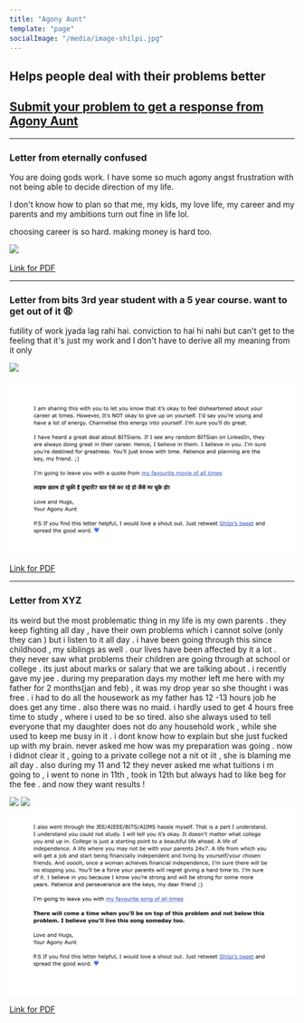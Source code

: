 ```yaml
---
title: "Agony Aunt"
template: "page"
socialImage: "/media/image-shilpi.jpg"
---
```


<h2>Helps people deal with their problems better<h2>
<h2><a href="https://docs.google.com/forms/d/e/1FAIpQLSe1_3BsgumBwHLW0HPBoMudRgVEoCPj3sPGVTV6LZDz2ziWHg/viewform" target="_blank">
Submit your problem to get a response from Agony Aunt</a></h2>

<hr>
<h3>Letter from eternally confused</h3>
<p>You are doing gods work. I have some so much agony angst frustration with not being able to decide direction of my life. 

I don't know how to plan so that me, my kids, my love life, my career and my parents and my ambitions turn out fine in life lol. 

choosing career is so hard. making money is hard too.</p>

<img src="/agony_aunt_letters/1_eternallyconfused_career.jpeg"  />

[Link for PDF](https://drive.google.com/file/d/1lNyZRNxCYW5T4mKD_eHfQtPq1v8yhLvh/view?usp=sharing) 


<hr>

<h3>Letter from bits 3rd year student with a 5 year course. want to get out of it 😩</h3>
<p>futility of work jyada lag rahi hai. conviction to hai hi nahi but can't get to the feeling that it's just my work and I don't have to derive all my meaning from it only 
</p>

<body><img src="/agony_aunt_letters/2_1_bitsstudent_career.jpeg" style=margin: 5px 5px 5px 5px; />

<img src="/agony_aunt_letters/2_2_bitsstudent_career.jpeg"  /></body>

[Link for PDF](https://drive.google.com/file/d/1KhD-lQLpsSWebX97mtLm1IojPXFWON__/view?usp=sharing) 



<hr>

<h3>Letter from XYZ</h3>
<p>its weird but the most problematic thing in my life is my own parents . they keep fighting all day , have their own problems which i cannot solve (only they can ) but i listen to it all day . i have been going through this since childhood , my siblings as well . our lives have been affected by it a lot . they never saw what problems their children are going through at school or college . its just about marks or salary that we are talking about .
i recently gave my jee . during my preparation days my mother left me here with my father for 2 months(jan and feb) , it was my drop year so she thought i was free . i had to do all the housework as my father has 12 -13 hours job he does get any time . also there was no maid.
i hardly used to get 4 hours free time to study , where i used to be so tired. also she always used to tell everyone that my daughter does not do any household work , while she used to keep me busy in it . i dont know how to explain but she just fucked up with my brain. never asked me how was my preparation was going . now i didnot clear it , going to a private college not a nit ot iit , she is blaming me all day .
also during my 11 and 12 they never asked me what tuitions i m going to , i went to none in 11th , took in 12th but always had to like beg for the fee . and now they want results !

</p>

<body><img src="/agony_aunt_letters/3_1_xyz.jpeg"  style=margin: 5px 5px 5px 5px; />
<img src="/agony_aunt_letters/3_2_xyz.jpeg" style=margin: 5px 5px 5px 5px; />
<img src="/agony_aunt_letters/3_3_xyz.jpeg" style=margin: 5px 5px 5px 5px;  /></body>

[Link for PDF](https://drive.google.com/file/d/1-Zz1FHUeq2wFtWFWv89fTyOg7uxxgqJf/view?usp=sharing) 





<!-- 
  <form action="https://docs.google.com/forms/d/e/1FAIpQLSe1_3BsgumBwHLW0HPBoMudRgVEoCPj3sPGVTV6LZDz2ziWHg/viewform">
    <button type="submit" >Submit your problem to get a response from Agony Aunt</button>
  </form> -->

<!-- <div align="center">
<embed src="https://calendly.com/shilpiagrawal/salad-with-shilpi"  style="min-width:800px;height:630px "> </embed>
<script type="text/javascript" src="https://assets.calendly.com/assets/external/widget.js"></script>
<div> -->
<!-- Calendly inline widget end -->
